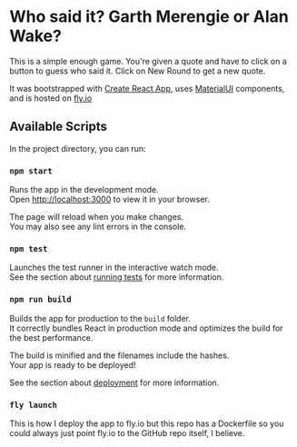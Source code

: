 # Who said it? Garth Merengie or Alan Wake?

This is a simple enough game. You're given a quote and have to click on a button to guess who said it. Click on New Round to get a new quote.

It was bootstrapped with [Create React App](https://github.com/facebook/create-react-app), uses [MaterialUI](https://mui.com/material-ui/react-button/#complex-button) components, and is hosted on [fly.io](https://fly.io/)


## Available Scripts

In the project directory, you can run:

### `npm start`

Runs the app in the development mode.\
Open [http://localhost:3000](http://localhost:3000) to view it in your browser.

The page will reload when you make changes.\
You may also see any lint errors in the console.

### `npm test`

Launches the test runner in the interactive watch mode.\
See the section about [running tests](https://facebook.github.io/create-react-app/docs/running-tests) for more information.

### `npm run build`

Builds the app for production to the `build` folder.\
It correctly bundles React in production mode and optimizes the build for the best performance.

The build is minified and the filenames include the hashes.\
Your app is ready to be deployed!

See the section about [deployment](https://facebook.github.io/create-react-app/docs/deployment) for more information.

### `fly launch`

This is how I deploy the app to fly.io but this repo has a Dockerfile so you could always just point fly.io to the GitHub repo itself, I believe.
